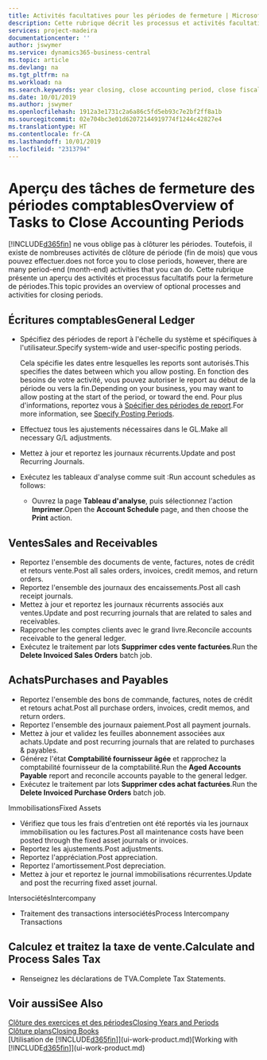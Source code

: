 ```yaml
---
title: Activités facultatives pour les périodes de fermeture | Microsoft Docs
description: Cette rubrique décrit les processus et activités facultatifs pour la fermeture des périodes comptables dans Business Central.
services: project-madeira
documentationcenter: ''
author: jswymer
ms.service: dynamics365-business-central
ms.topic: article
ms.devlang: na
ms.tgt_pltfrm: na
ms.workload: na
ms.search.keywords: year closing, close accounting period, close fiscal year, aging, creditor payments, vendor payments
ms.date: 10/01/2019
ms.author: jswymer
ms.openlocfilehash: 1912a3e1731c2a6a86c5fd5eb93c7e2bf2ff8a1b
ms.sourcegitcommit: 02e704bc3e01d62072144919774f1244c42827e4
ms.translationtype: HT
ms.contentlocale: fr-CA
ms.lasthandoff: 10/01/2019
ms.locfileid: "2313794"
---
```

# <a name="overview-of-tasks-to-close-accounting-periods"></a><span data-ttu-id="e0aee-103">Aperçu des tâches de fermeture des périodes comptables</span><span class="sxs-lookup"><span data-stu-id="e0aee-103">Overview of Tasks to Close Accounting Periods</span></span>
[!INCLUDE[d365fin](includes/d365fin_md.md)] <span data-ttu-id="e0aee-104">ne vous oblige pas à clôturer les périodes. Toutefois, il existe de nombreuses activités de clôture de période (fin de mois) que vous pouvez effectuer.</span><span class="sxs-lookup"><span data-stu-id="e0aee-104">does not force you to close periods, however, there are many period-end (month-end) activities that you can do.</span></span> <span data-ttu-id="e0aee-105">Cette rubrique présente un aperçu des activités et processus facultatifs pour la fermeture de périodes.</span><span class="sxs-lookup"><span data-stu-id="e0aee-105">This topic provides an overview of optional processes and activities for closing periods.</span></span>  

## <a name="general-ledger"></a><span data-ttu-id="e0aee-106">Écritures comptables</span><span class="sxs-lookup"><span data-stu-id="e0aee-106">General Ledger</span></span>
* <span data-ttu-id="e0aee-107">Spécifiez des périodes de report à l'échelle du système et spécifiques à l'utilisateur.</span><span class="sxs-lookup"><span data-stu-id="e0aee-107">Specify system-wide and user-specific posting periods.</span></span>  

    <span data-ttu-id="e0aee-108">Cela spécifie les dates entre lesquelles les reports sont autorisés.</span><span class="sxs-lookup"><span data-stu-id="e0aee-108">This specifies the dates between which you allow posting.</span></span> <span data-ttu-id="e0aee-109">En fonction des besoins de votre activité, vous pouvez autoriser le report au début de la période ou vers la fin.</span><span class="sxs-lookup"><span data-stu-id="e0aee-109">Depending on your business, you may want to allow posting at the start of the period, or toward the end.</span></span> <span data-ttu-id="e0aee-110">Pour plus d'informations, reportez vous à [Spécifier des périodes de report](finance-how-specify-posting-periods.md).</span><span class="sxs-lookup"><span data-stu-id="e0aee-110">For more information, see [Specify Posting Periods](finance-how-specify-posting-periods.md).</span></span>  
* <span data-ttu-id="e0aee-111">Effectuez tous les ajustements nécessaires dans le GL.</span><span class="sxs-lookup"><span data-stu-id="e0aee-111">Make all necessary G/L adjustments.</span></span>  
* <span data-ttu-id="e0aee-112">Mettez à jour et reportez les journaux récurrents.</span><span class="sxs-lookup"><span data-stu-id="e0aee-112">Update and post Recurring Journals.</span></span>  
  <!--* Process Consolidations-->
* <span data-ttu-id="e0aee-113">Exécutez les tableaux d'analyse comme suit :</span><span class="sxs-lookup"><span data-stu-id="e0aee-113">Run account schedules as follows:</span></span>  
  * <span data-ttu-id="e0aee-114">Ouvrez la page **Tableau d'analyse**, puis sélectionnez l'action **Imprimer**.</span><span class="sxs-lookup"><span data-stu-id="e0aee-114">Open the **Account Schedule** page, and then choose the **Print** action.</span></span>  

## <a name="sales-and-receivables"></a><span data-ttu-id="e0aee-115">Ventes</span><span class="sxs-lookup"><span data-stu-id="e0aee-115">Sales and Receivables</span></span>
* <span data-ttu-id="e0aee-116">Reportez l'ensemble des documents de vente, factures, notes de crédit et retours vente.</span><span class="sxs-lookup"><span data-stu-id="e0aee-116">Post all sales orders, invoices, credit memos, and return orders.</span></span>  
* <span data-ttu-id="e0aee-117">Reportez l'ensemble des journaux des encaissements.</span><span class="sxs-lookup"><span data-stu-id="e0aee-117">Post all cash receipt journals.</span></span>  
* <span data-ttu-id="e0aee-118">Mettez à jour et reportez les journaux récurrents associés aux ventes.</span><span class="sxs-lookup"><span data-stu-id="e0aee-118">Update and post recurring journals that are related to sales and receivables.</span></span>  
* <span data-ttu-id="e0aee-119">Rapprocher les comptes clients avec le grand livre.</span><span class="sxs-lookup"><span data-stu-id="e0aee-119">Reconcile accounts receivable to the general ledger.</span></span>  
* <span data-ttu-id="e0aee-120">Exécutez le traitement par lots **Supprimer cdes vente facturées**.</span><span class="sxs-lookup"><span data-stu-id="e0aee-120">Run the **Delete Invoiced Sales Orders** batch job.</span></span>  

## <a name="purchases-and-payables"></a><span data-ttu-id="e0aee-121">Achats</span><span class="sxs-lookup"><span data-stu-id="e0aee-121">Purchases and Payables</span></span>
* <span data-ttu-id="e0aee-122">Reportez l'ensemble des bons de commande, factures, notes de crédit et retours achat.</span><span class="sxs-lookup"><span data-stu-id="e0aee-122">Post all purchase orders, invoices, credit memos, and return orders.</span></span>  
* <span data-ttu-id="e0aee-123">Reportez l'ensemble des journaux paiement.</span><span class="sxs-lookup"><span data-stu-id="e0aee-123">Post all payment journals.</span></span>  
* <span data-ttu-id="e0aee-124">Mettez à jour et validez les feuilles abonnement associées aux achats.</span><span class="sxs-lookup"><span data-stu-id="e0aee-124">Update and post recurring journals that are related to purchases & payables.</span></span>  
* <span data-ttu-id="e0aee-125">Générez l'état **Comptabilité fournisseur âgée** et rapprochez la comptabilité fournisseur de la comptabilité.</span><span class="sxs-lookup"><span data-stu-id="e0aee-125">Run the **Aged Accounts Payable** report and reconcile accounts payable to the general ledger.</span></span>  
* <span data-ttu-id="e0aee-126">Exécutez le traitement par lots **Supprimer cdes achat facturées**.</span><span class="sxs-lookup"><span data-stu-id="e0aee-126">Run the **Delete Invoiced Purchase Orders** batch job.</span></span>  

<span data-ttu-id="e0aee-127">Immobilisations</span><span class="sxs-lookup"><span data-stu-id="e0aee-127">Fixed Assets</span></span>
* <span data-ttu-id="e0aee-128">Vérifiez que tous les frais d'entretien ont été reportés via les journaux immobilisation ou les factures.</span><span class="sxs-lookup"><span data-stu-id="e0aee-128">Post all maintenance costs have been posted through the fixed asset journals or invoices.</span></span>
* <span data-ttu-id="e0aee-129">Reportez les ajustements.</span><span class="sxs-lookup"><span data-stu-id="e0aee-129">Post adjustments.</span></span>
* <span data-ttu-id="e0aee-130">Reportez l'appréciation.</span><span class="sxs-lookup"><span data-stu-id="e0aee-130">Post appreciation.</span></span>
* <span data-ttu-id="e0aee-131">Reportez l'amortissement.</span><span class="sxs-lookup"><span data-stu-id="e0aee-131">Post depreciation.</span></span>
* <span data-ttu-id="e0aee-132">Mettez à jour et reportez le journal immobilisations récurrentes.</span><span class="sxs-lookup"><span data-stu-id="e0aee-132">Update and post the recurring fixed asset journal.</span></span>

<span data-ttu-id="e0aee-133">Intersociétés</span><span class="sxs-lookup"><span data-stu-id="e0aee-133">Intercompany</span></span>
* <span data-ttu-id="e0aee-134">Traitement des transactions intersociétés</span><span class="sxs-lookup"><span data-stu-id="e0aee-134">Process Intercompany Transactions</span></span>

## <a name="calculate-and-process-sales-tax"></a><span data-ttu-id="e0aee-135">Calculez et traitez la taxe de vente.</span><span class="sxs-lookup"><span data-stu-id="e0aee-135">Calculate and Process Sales Tax</span></span>
* <span data-ttu-id="e0aee-136">Renseignez les déclarations de TVA.</span><span class="sxs-lookup"><span data-stu-id="e0aee-136">Complete Tax Statements.</span></span>  

## <a name="see-also"></a><span data-ttu-id="e0aee-137">Voir aussi</span><span class="sxs-lookup"><span data-stu-id="e0aee-137">See Also</span></span>
[<span data-ttu-id="e0aee-138">Clôture des exercices et des périodes</span><span class="sxs-lookup"><span data-stu-id="e0aee-138">Closing Years and Periods</span></span>](year-close-years-periods.md)  
[<span data-ttu-id="e0aee-139">Clôture plans</span><span class="sxs-lookup"><span data-stu-id="e0aee-139">Closing Books</span></span>](year-close-books.md)  
<span data-ttu-id="e0aee-140">[Utilisation de [!INCLUDE[d365fin](includes/d365fin_md.md)]](ui-work-product.md)</span><span class="sxs-lookup"><span data-stu-id="e0aee-140">[Working with [!INCLUDE[d365fin](includes/d365fin_md.md)]](ui-work-product.md)</span></span>
